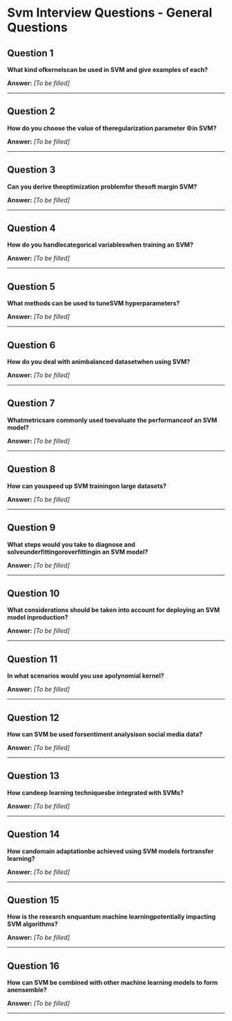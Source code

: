 # Svm Interview Questions - General Questions

## Question 1

**What kind ofkernelscan be used in SVM and give examples of each?**

**Answer:** _[To be filled]_

---

## Question 2

**How do you choose the value of theregularization parameter ©in SVM?**

**Answer:** _[To be filled]_

---

## Question 3

**Can you derive theoptimization problemfor thesoft margin SVM?**

**Answer:** _[To be filled]_

---

## Question 4

**How do you handlecategorical variableswhen training an SVM?**

**Answer:** _[To be filled]_

---

## Question 5

**What methods can be used to tuneSVM hyperparameters?**

**Answer:** _[To be filled]_

---

## Question 6

**How do you deal with animbalanced datasetwhen using SVM?**

**Answer:** _[To be filled]_

---

## Question 7

**Whatmetricsare commonly used toevaluate the performanceof an SVM model?**

**Answer:** _[To be filled]_

---

## Question 8

**How can youspeed up SVM trainingon large datasets?**

**Answer:** _[To be filled]_

---

## Question 9

**What steps would you take to diagnose and solveunderfittingoroverfittingin an SVM model?**

**Answer:** _[To be filled]_

---

## Question 10

**What considerations should be taken into account for deploying an SVM model inproduction?**

**Answer:** _[To be filled]_

---

## Question 11

**In what scenarios would you use apolynomial kernel?**

**Answer:** _[To be filled]_

---

## Question 12

**How can SVM be used forsentiment analysison social media data?**

**Answer:** _[To be filled]_

---

## Question 13

**How candeep learning techniquesbe integrated with SVMs?**

**Answer:** _[To be filled]_

---

## Question 14

**How candomain adaptationbe achieved using SVM models fortransfer learning?**

**Answer:** _[To be filled]_

---

## Question 15

**How is the research onquantum machine learningpotentially impacting SVM algorithms?**

**Answer:** _[To be filled]_

---

## Question 16

**How can SVM be combined with other machine learning models to form anensemble?**

**Answer:** _[To be filled]_

---

